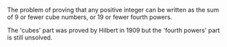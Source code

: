 The problem of proving that any positive integer can be written as the
sum of 9 or fewer cube numbers, or 19 or fewer fourth powers.

The 'cubes' part was proved by Hilbert in 1909 but the 'fourth powers'
part is still unsolved.

